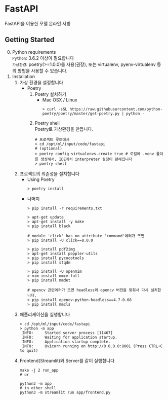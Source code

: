 # FastAPI
FastAPI을 이용한 모델 온라인 서빙 

## Getting Started
0. Python requirements  
   `Python`: 3.6.2 이상이 필요합니다  
   `가상환경`: poetry(>=1.0.0)를 사용(권장), 또는 virtualenv, pyenv-virtualenv 등의 방법을 사용할 수 있습니다.
1. Installation
   1. 가상 환경을 설정합니다
      - Poetry
         1. Poetry 설치하기
            - Mac OSX / Linux
              ```shell
              > curl -sSL https://raw.githubusercontent.com/python-poetry/poetry/master/get-poetry.py | python -
              ```
         2. Poetry shell  
            Poetry로 가상환경을 만듭니다. 
            ```shell
            # 프로젝트 루트에서
            > cd /opt/ml/input/code/fastapi
            # (optional)
            > poetry config virtualenvs.create true # 로컬에 .venv 폴더를 생성해서, IDE에서 interpreter 설정이 편해집니다
            > poetry shell
            ```
   2. 프로젝트의 의존성을 설치합니다
      - Using Poetry
        ```shell
        > poetry install
        ```
      - 나머지
        ```shell
        > pip install -r requirements.txt 
        
        > apt-get update
        > apt-get install -y make
        > pip install black

        # module 'click' has no attribute 'command'에러가 뜨면
        > pip install -U click==8.0.0

        > pip install pdf2img
        > apt-get install poppler-utils
        > pip install pycocotools
        > pip install stqdm

        > pip install -U openmim
        > mim install mmcv-full
        > pip install mmdet
        
        # opencv 관련에러가 뜨면 headless와 opencv 버전을 맞춰서 다시 설치합니다.
        > pip install opencv-python-headless==4.7.0.68
        > pip install mmcls
        ``` 
   3. 애플리케이션을 실행합니다
      ```shell
      > cd /opt/ml/input/code/fastapi
      > python -m app
       INFO:     Started server process [11467]
       INFO:     Waiting for application startup.
       INFO:     Application startup complete.
       INFO:     Uvicorn running on http://0.0.0.0:8001 (Press CTRL+C to quit)

      ```  
   4. Frontend(Streamlit)와 Server를 같이 실행합니다
      ```shell
      make -j 2 run_app
      # or
      
      python3 -m app
      # in other shell
      python3 -m streamlit run app/frontend.py
      ```
